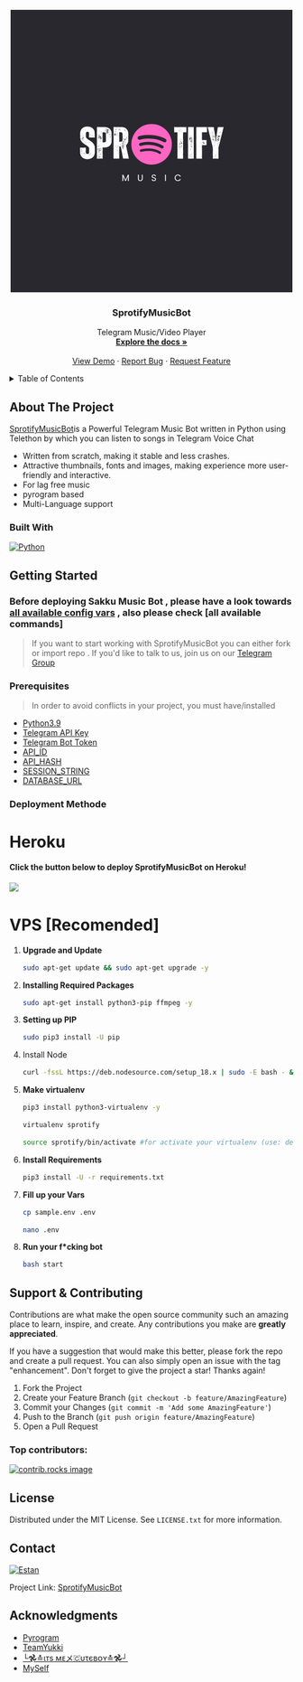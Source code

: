 <!-- PROJECT LOGO -->
<br />
<div align="center">
  <a href="https://github.com/Mister-Man7/SprotifyMusicV3">
    <img src="/images/logo.jpg" alt="Logo" width="500" height="500">
  </a>

<h3 align="center">SprotifyMusicBot</h3>

  <p align="center">
    Telegram Music/Video Player
    <br />
    <a href="https://github.com/Mister-Man7/SprotifyMusicV3"><strong>Explore the docs »</strong></a>
    <br />
    <br />
    <a href="https://github.com/Mister-Man7/SprotifyMusicV3">View Demo</a>
    ·
    <a href="https://github.com/Mister-Man7/SprotifyMusicV3/issues/new?labels=bug&template=bug-report---.md">Report Bug</a>
    ·
    <a href="https://github.com/Mister-Man7/SprotifyMusicV3/issues/new?labels=enhancement&template=feature-request---.md">Request Feature</a>
  </p>
</div>



<!-- TABLE OF CONTENTS -->
<details>
  <summary>Table of Contents</summary>
  <ol>
    <li>
      <a href="#about-the-project">About The Project</a>
      <ul>
        <li><a href="#built-with">Built With</a></li>
      </ul>
    </li>
    <li>
      <a href="#getting-started">Getting Started</a>
      <ul>
        <li><a href="#prerequisites">Prerequisites</a></li>
        <li><a href="#installation">Installation</a></li>
      </ul>
    </li>
    <li><a href="#contributing">Contributing</a></li>
    <li><a href="#license">License</a></li>
    <li><a href="#contact">Contact</a></li>
    <li><a href="#acknowledgments">Acknowledgments</a></li>
  </ol>
</details>



<!-- ABOUT THE PROJECT -->
## About The Project

[SprotifyMusicBot](https://github.com/Mister-Man7/SprotifyMusicV3)is a Powerful Telegram Music Bot written in Python using Telethon by which you can listen to songs in Telegram Voice Chat

* Written from scratch, making it stable and less crashes.
* Attractive thumbnails, fonts and images,  making experience more user-friendly and interactive.
* For lag free music
* pyrogram based
* Multi-Language support

### Built With

[![Python](https://img.shields.io/badge/Python-3776AB?style=for-the-badge&logo=python&logoColor=white)](https://www.python.org/)


<!-- GETTING STARTED -->
## Getting Started

### Before deploying Sakku Music Bot , please have a look towards [all available config vars](../config/README.md) , also please check [all available commands]

> If you want to start working with SprotifyMusicBot you can either fork or import repo .
> If you'd like to talk to us, join us on our [Telegram Group](https://t.me/datarantinggi)

### Prerequisites

> In order to avoid conflicts in your project, you must have/installed

- [Python3.9](https://www.python.org/downloads/release/python-390/)
- [Telegram API Key](https://docs.pyrogram.org/intro/setup#api-keys)
- [Telegram Bot Token](https://t.me/botfather)
- [API_ID](https://my.telegram.org)
- [API_HASH](https://my.telegram.org)
- [SESSION_STRING](https://t.me/PyrogramChat/123456)
- [DATABASE_URL](https://www.mongodb.com/)

### Deployment Methode
# Heroku

<h4>Click the button below to deploy SprotifyMusicBot on Heroku!</h4>    
<a href="https://heroku.com/deploy/"><img src="https://img.shields.io/badge/Deploy%20To%20Heroku-blueviolet?style=for-the-badge&logo=heroku" width="200""/></a>

# VPS [Recomended]


1. <b>Upgrade and Update</b>
   ```sh
   sudo apt-get update && sudo apt-get upgrade -y
   ```
2. <b>Installing Required Packages</b>
   ```sh
   sudo apt-get install python3-pip ffmpeg -y
   ```
3. <b>Setting up PIP</b>
   ```sh
   sudo pip3 install -U pip
   ```
4. Install Node
   ```sh
   curl -fssL https://deb.nodesource.com/setup_18.x | sudo -E bash - && sudo apt-get install nodejs -y && npm i -g npm
   ```
5. <b>Make virtualenv</b>
   ```sh
   pip3 install python3-virtualenv -y
   ```
   ```sh
   virtualenv sprotify
   ```
   ```sh
   source sprotify/bin/activate #for activate your virtualenv (use: deactivate to deactivate your virtualenv)
   ```
6. <b>Install Requirements</b>
    ```sh
    pip3 install -U -r requirements.txt
    ```
7. <b>Fill up your Vars</b>
    ```sh
    cp sample.env .env
    ```
    ```sh
    nano .env
    ```
8. <b>Run your f*cking bot</b>
    ```sh
    bash start
    ```

<!-- CONTRIBUTING -->
## Support & Contributing

Contributions are what make the open source community such an amazing place to learn, inspire, and create. Any contributions you make are **greatly appreciated**.

If you have a suggestion that would make this better, please fork the repo and create a pull request. You can also simply open an issue with the tag "enhancement".
Don't forget to give the project a star! Thanks again!

1. Fork the Project
2. Create your Feature Branch (`git checkout -b feature/AmazingFeature`)
3. Commit your Changes (`git commit -m 'Add some AmazingFeature'`)
4. Push to the Branch (`git push origin feature/AmazingFeature`)
5. Open a Pull Request


### Top contributors:

<a href="https://github.com/Mister-Man7/SprotifyMusicV3/graphs/contributors">
  <img src="https://contrib.rocks/image?repo=Mister-Man7/SprotifyMusicV3" alt="contrib.rocks image" />
</a>



<!-- LICENSE -->
## License

Distributed under the MIT License. See `LICENSE.txt` for more information.




<!-- CONTACT -->
## Contact

[![Estan](https://img.shields.io/badge/Telegram-2CA5E0?style=for-the-badge&logo=telegram&logoColor=white)](https://t.me/EasyWinter)

Project Link: [SprotifyMusicBot](https://github.com/Mister-Man7/SprotifyMusicV3)




<!-- ACKNOWLEDGMENTS -->
## Acknowledgments

* [Pyrogram](https://docs.pyrogram.org/)
* [TeamYukki](https://github.com/TeamYukki/YukkiMusicBot)
* [└𖣘≛ιᴛs ᴍᴇメ🇨υτєʙᴏʏ≛𖣘┘](https://t.me/Itz_me_AR)
* [MySelf](https://EasyWinter.t.me)




<!-- MARKDOWN LINKS & IMAGES -->
<!-- https://www.markdownguide.org/basic-syntax/#reference-style-links -->
[contributors-shield]: https://img.shields.io/github/contributors/github_username/repo_name.svg?style=for-the-badge
[contributors-url]: https://github.com/Mister-Man7/SprotifyMusicV3/graphs/contributors
[forks-shield]: https://img.shields.io/github/forks/github_username/repo_name.svg?style=for-the-badge
[forks-url]: https://github.com/Mister-Man7/SprotifyMusicV3/network/members
[stars-shield]: https://img.shields.io/github/stars/github_username/repo_name.svg?style=for-the-badge
[stars-url]: https://github.com/Mister-Man7/SprotifyMusicV3/stargazers
[issues-shield]: https://img.shields.io/github/issues/github_username/repo_name.svg?style=for-the-badge
[issues-url]: https://github.com/Mister-Man7/SprotifyMusicV3/issues
[license-shield]: https://img.shields.io/github/license/github_username/repo_name.svg?style=for-the-badge
[license-url]: https://github.com/Mister-Man7/SprotifyMusicV3/blob/master/LICENSE.txt
[linkedin-shield]: https://img.shields.io/badge/-LinkedIn-black.svg?style=for-the-badge&logo=linkedin&colorB=555
[linkedin-url]: https://linkedin.com/in/linkedin_username
[product-screenshot]: images/screenshot.png
[Next.js]: https://img.shields.io/badge/next.js-000000?style=for-the-badge&logo=nextdotjs&logoColor=white
[Next-url]: https://nextjs.org/
[React.js]: https://img.shields.io/badge/React-20232A?style=for-the-badge&logo=react&logoColor=61DAFB
[React-url]: https://reactjs.org/
[Vue.js]: https://img.shields.io/badge/Vue.js-35495E?style=for-the-badge&logo=vuedotjs&logoColor=4FC08D
[Vue-url]: https://vuejs.org/
[Angular.io]: https://img.shields.io/badge/Angular-DD0031?style=for-the-badge&logo=angular&logoColor=white
[Angular-url]: https://angular.io/
[Svelte.dev]: https://img.shields.io/badge/Svelte-4A4A55?style=for-the-badge&logo=svelte&logoColor=FF3E00
[Svelte-url]: https://svelte.dev/
[Laravel.com]: https://img.shields.io/badge/Laravel-FF2D20?style=for-the-badge&logo=laravel&logoColor=white
[Laravel-url]: https://laravel.com
[Bootstrap.com]: https://img.shields.io/badge/Bootstrap-563D7C?style=for-the-badge&logo=bootstrap&logoColor=white
[Bootstrap-url]: https://getbootstrap.com
[JQuery.com]: https://img.shields.io/badge/jQuery-0769AD?style=for-the-badge&logo=jquery&logoColor=white
[JQuery-url]: https://jquery.com 
